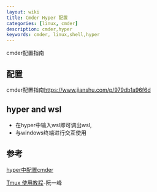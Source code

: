 ```yaml
---
layout: wiki
title: Cmder Hyper 配置
categories: [linux, cmder]
description: cmder,hyper
keywords: cmder, linux,shell,hyper
---
```


cmder配置指南

## 配置
cmder配置指南<https://www.jianshu.com/p/979db1a96f6d>

## hyper and wsl	
* 在hyper中输入wsl即可调出wsl,
* 与windows终端进行交互使用

## 参考

[hyper中配置cmder](https://github.com/cmderdev/cmder/wiki/Seamless-Hyper-integration)

[Tmux 使用教程](https://www.ruanyifeng.com/blog/2019/10/tmux.html)-阮一峰
